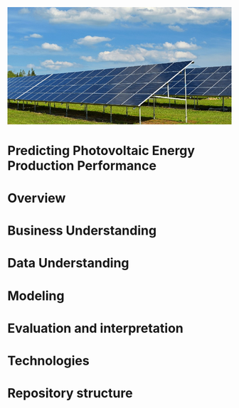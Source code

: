 ![enter image description here](Images/pv_powerstation.png)
# Predicting Photovoltaic Energy Production Performance
# Overview

# Business Understanding

# Data Understanding

# Modeling

# Evaluation and interpretation

# Technologies

# Repository structure
